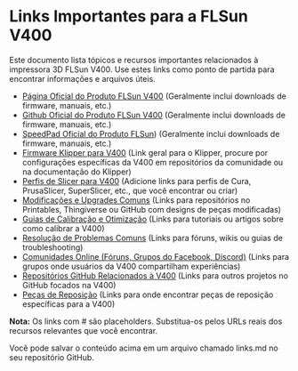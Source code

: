 # **Links Importantes para a FLSun V400**

Este documento lista tópicos e recursos importantes relacionados à impressora 3D FLSun V400. Use estes links como ponto de partida para encontrar informações e arquivos úteis.

* [Página Oficial do Produto FLSun V400](https://flsun.com/products/flsun-v400) (Geralmente inclui downloads de firmware, manuais, etc.)  
* [Github Oficial do Produto FLSun V400]( https://github.com/Flsun3d/Flsun-V400) (Geralmente inclui downloads de firmware, manuais, etc.)
* [SpeedPad Oficial do Produto FLSun](https://github.com/Flsun3d/Flsun_Speeder_Pad)) (Geralmente inclui downloads de firmware, manuais, etc.)
* [Firmware Klipper para V400](https://github.com/Klipper3d/klipper) (Link geral para o Klipper, procure por configurações específicas da V400 em repositórios da comunidade ou na documentação do Klipper)  
* [Perfis de Slicer para V400](#bookmark=id.64ca4abe0860) (Adicione links para perfis de Cura, PrusaSlicer, SuperSlicer, etc., que você encontrar ou criar)  
* [Modificações e Upgrades Comuns](#bookmark=id.64ca4abe0860) (Links para repositórios no Printables, Thingiverse ou GitHub com designs de peças modificadas)  
* [Guias de Calibração e Otimização](#bookmark=id.64ca4abe0860) (Links para tutoriais ou artigos sobre como calibrar a V400)  
* [Resolução de Problemas Comuns](#bookmark=id.64ca4abe0860) (Links para fóruns, wikis ou guias de troubleshooting)  
* [Comunidades Online (Fóruns, Grupos do Facebook, Discord)](#bookmark=id.64ca4abe0860) (Links para grupos onde usuários da V400 compartilham experiências)  
* [Repositórios GitHub Relacionados à V400](#bookmark=id.64ca4abe0860) (Links para outros projetos no GitHub focados na V400)  
* [Peças de Reposição](#bookmark=id.64ca4abe0860) (Links para onde encontrar peças de reposição específicas para a V400)

**Nota:** Os links com \# são placeholders. Substitua-os pelos URLs reais dos recursos relevantes que você encontrar.

Você pode salvar o conteúdo acima em um arquivo chamado links.md no seu repositório GitHub.
